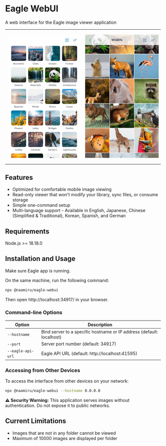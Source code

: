 # Eagle WebUI

A web interface for the Eagle image viewer application

<table>
<tr>
<td width="50%">

![Home View](screenshots/home.png)

</td>
<td width="50%">

![Folder View](screenshots/folder.png)

</td>
</tr>
</table>

## Features

- Optimized for comfortable mobile image viewing
- Read-only viewer that won't modify your library, sync files, or consume storage
- Simple one-command setup
- Multi-language support - Available in English, Japanese, Chinese (Simplified & Traditional), Korean, Spanish, and German

## Requirements

Node.js >= 18.18.0

## Installation and Usage

Make sure Eagle app is running.

On the same machine, run the following command:

```bash
npx @naamiru/eagle-webui
```

Then open http://localhost:34917/ in your browser.

### Command-line Options

| Option            | Description                                                           |
| ----------------- | --------------------------------------------------------------------- |
| `--hostname`      | Bind server to a specific hostname or IP address (default: localhost) |
| `--port`          | Server port number (default: 34917)                                   |
| `--eagle-api-url` | Eagle API URL (default: http://localhost:41595)                       |

### Accessing from Other Devices

To access the interface from other devices on your network:

```bash
npx @naamiru/eagle-webui --hostname 0.0.0.0
```

**⚠️ Security Warning:** This application serves images without authentication. Do not expose it to public networks.

## Current Limitations

- Images that are not in any folder cannot be viewed
- Maximum of 10000 images are displayed per folder
